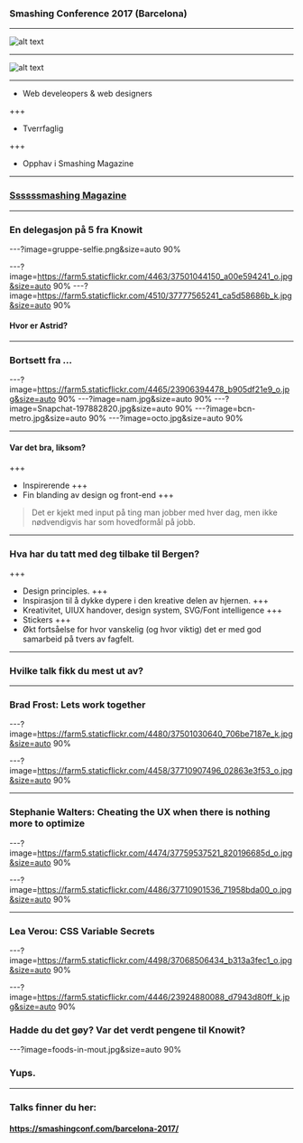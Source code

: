 ### Smashing Conference 2017 (Barcelona)

---

![alt text](../master/cat.png)

---

![alt text](../master/smashing-CAT.png)

---

* Web develeopers & web designers

+++
* Tverrfaglig

+++
* Opphav i Smashing Magazine


---

### [Ssssssmashing Magazine](https://www.smashingmagazine.com/)

---

### En delegasjon på 5 fra Knowit

---?image=gruppe-selfie.png&size=auto 90%

---?image=https://farm5.staticflickr.com/4463/37501044150_a00e594241_o.jpg&size=auto 90%
---?image=https://farm5.staticflickr.com/4510/37777565241_ca5d58686b_k.jpg&size=auto 90%

#### Hvor er Astrid?

---
### Bortsett fra ... 

---?image=https://farm5.staticflickr.com/4465/23906394478_b905df21e9_o.jpg&size=auto 90%
---?image=nam.jpg&size=auto 90%
---?image=Snapchat-197882820.jpg&size=auto 90%
---?image=bcn-metro.jpg&size=auto 90%
---?image=octo.jpg&size=auto 90%

---
#### Var det bra, liksom?

+++
* Inspirerende
+++
* Fin blanding av design og front-end
+++
> Det er kjekt med input på ting man jobber med hver dag, men ikke nødvendigvis har som hovedformål på jobb.
---

### Hva har du tatt med deg tilbake til Bergen?
+++
*  Design principles.
+++
* Inspirasjon til å dykke dypere i den kreative delen av hjernen.
+++
* Kreativitet, UIUX handover, design system, SVG/Font intelligence
+++
* Stickers
+++
* Økt fortsåelse for hvor vanskelig (og hvor viktig) det er med god samarbeid på tvers av fagfelt. 

---
### Hvilke talk fikk du mest ut av?
---
### Brad Frost: Lets work together
---?image=https://farm5.staticflickr.com/4480/37501030640_706be7187e_k.jpg&size=auto 90%

---?image=https://farm5.staticflickr.com/4458/37710907496_02863e3f53_o.jpg&size=auto 90%

---
### Stephanie Walters: Cheating the UX when there is nothing more to optimize

---?image=https://farm5.staticflickr.com/4474/37759537521_820196685d_o.jpg&size=auto 90%

---?image=https://farm5.staticflickr.com/4486/37710901536_71958bda00_o.jpg&size=auto 90%


---
### Lea Verou: CSS Variable Secrets

---?image=https://farm5.staticflickr.com/4498/37068506434_b313a3fec1_o.jpg&size=auto 90%


---?image=https://farm5.staticflickr.com/4446/23924880088_d7943d80ff_k.jpg&size=auto 90%
### Hadde du det gøy? Var det verdt pengene til Knowit?
 
---?image=foods-in-mout.jpg&size=auto 90%
### Yups.

--- 
### Talks finner du her: 
#### https://smashingconf.com/barcelona-2017/
